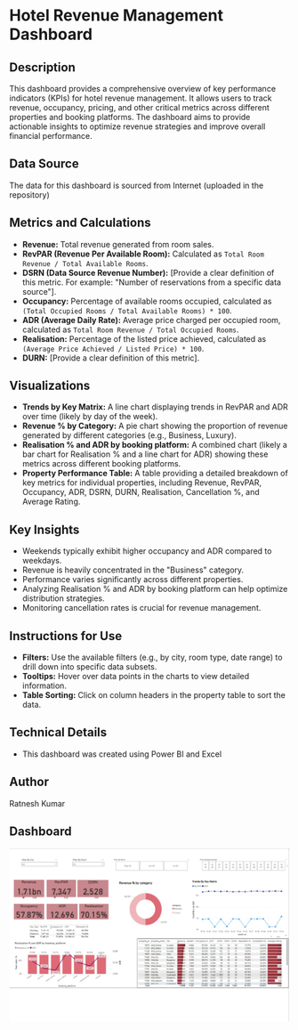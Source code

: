 # Hotel Revenue Management Dashboard

## Description

This dashboard provides a comprehensive overview of key performance indicators (KPIs) for hotel revenue management. It allows users to track revenue, occupancy, pricing, and other critical metrics across different properties and booking platforms.  The dashboard aims to provide actionable insights to optimize revenue strategies and improve overall financial performance.

## Data Source

The data for this dashboard is sourced from Internet (uploaded in the repository)

## Metrics and Calculations

* **Revenue:** Total revenue generated from room sales.
* **RevPAR (Revenue Per Available Room):** Calculated as `Total Room Revenue / Total Available Rooms`.
* **DSRN (Data Source Revenue Number):** [Provide a clear definition of this metric. For example: "Number of reservations from a specific data source"].
* **Occupancy:** Percentage of available rooms occupied, calculated as `(Total Occupied Rooms / Total Available Rooms) * 100`.
* **ADR (Average Daily Rate):** Average price charged per occupied room, calculated as `Total Room Revenue / Total Occupied Rooms`.
* **Realisation:** Percentage of the listed price achieved, calculated as `(Average Price Achieved / Listed Price) * 100`.
* **DURN:** [Provide a clear definition of this metric].

## Visualizations

* **Trends by Key Matrix:**  A line chart displaying trends in RevPAR and ADR over time (likely by day of the week).
* **Revenue % by Category:** A pie chart showing the proportion of revenue generated by different categories (e.g., Business, Luxury).
* **Realisation % and ADR by booking platform:** A combined chart (likely a bar chart for Realisation % and a line chart for ADR) showing these metrics across different booking platforms.
* **Property Performance Table:** A table providing a detailed breakdown of key metrics for individual properties, including Revenue, RevPAR, Occupancy, ADR, DSRN, DURN, Realisation, Cancellation %, and Average Rating.

## Key Insights

* Weekends typically exhibit higher occupancy and ADR compared to weekdays.
* Revenue is heavily concentrated in the "Business" category.
* Performance varies significantly across different properties.
* Analyzing Realisation % and ADR by booking platform can help optimize distribution strategies.
* Monitoring cancellation rates is crucial for revenue management.

## Instructions for Use

* **Filters:** Use the available filters (e.g., by city, room type, date range) to drill down into specific data subsets.
* **Tooltips:** Hover over data points in the charts to view detailed information.
* **Table Sorting:** Click on column headers in the property table to sort the data.

## Technical Details

* This dashboard was created using Power BI and Excel

## Author

Ratnesh Kumar

## Dashboard

![Alt text](https://github.com/ratnesh134/Hotel_Revenue_Analysis/blob/main/Dashboard.jpeg)
